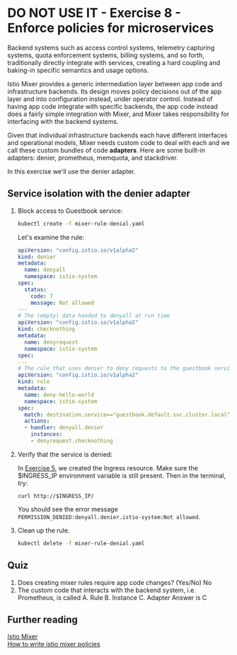 # DO NOT USE IT - Exercise 8 - Enforce policies for microservices

Backend systems such as access control systems, telemetry capturing systems, quota enforcement systems, billing systems, and so forth, traditionally directly integrate with services, creating a hard coupling and baking-in specific semantics and usage options.

Istio Mixer provides a generic intermediation layer between app code and infrastructure backends. Its design moves policy decisions out of the app layer and into configuration instead, under operator control. Instead of having app code integrate with specific backends, the app code instead does a fairly simple integration with Mixer, and Mixer takes responsibility for interfacing with the backend systems.

Given that individual infrastructure backends each have different interfaces and operational models, Mixer needs custom code to deal with each and we call these custom bundles of code **adapters**. Here are some built-in adapters: denier, prometheus,  memquota, and stackdriver.

In this exercise we'll use the denier adapter.

## Service isolation with the denier adapter

1. Block access to Guestbook service:

    ```sh
    kubectl create -f mixer-rule-denial.yaml
    ```

    Let's examine the rule:

    ```yaml
    apiVersion: "config.istio.io/v1alpha2"
    kind: denier
    metadata:
      name: denyall
      namespace: istio-system
    spec:
      status:
        code: 7
        message: Not allowed
    ---
    # The (empty) data handed to denyall at run time
    apiVersion: "config.istio.io/v1alpha2"
    kind: checknothing
    metadata:
      name: denyrequest
      namespace: istio-system
    spec:
    ---
    # The rule that uses denier to deny requests to the guestbook service
    apiVersion: "config.istio.io/v1alpha2"
    kind: rule
    metadata:
      name: deny-hello-world
      namespace: istio-system
    spec:
      match: destination.service=="guestbook.default.svc.cluster.local"
      actions:
      - handler: denyall.denier
        instances:
        - denyrequest.checknothing
    ```

2. Verify that the service is denied:

   In [Exercise 5](../exercise-5/README.md), we created the Ingress resource. Make sure the $INGRESS_IP environment variable   is still present. Then in the terminal, try:  

    ```
    curl http://$INGRESS_IP/
    ```
    You should see the error message `PERMISSION_DENIED:denyall.denier.istio-system:Not allowed`.

3. Clean up the rule.

    ```sh
    kubectl delete -f mixer-rule-denial.yaml
    ```
## Quiz
1. Does creating mixer rules require app code changes? (Yes/No) No
2. The custom code that interacts with the backend system, i.e. Prometheus, is called
A. Rule B. Instance C. Adapter
Answer is C

## Further reading
[Istio Mixer](https://istio.io/docs/concepts/policy-and-control/mixer.html)    
[How to write istio mixer policies](https://medium.com/@szihai_37982/how-to-write-istio-mixer-policies-50dc639acf75)

